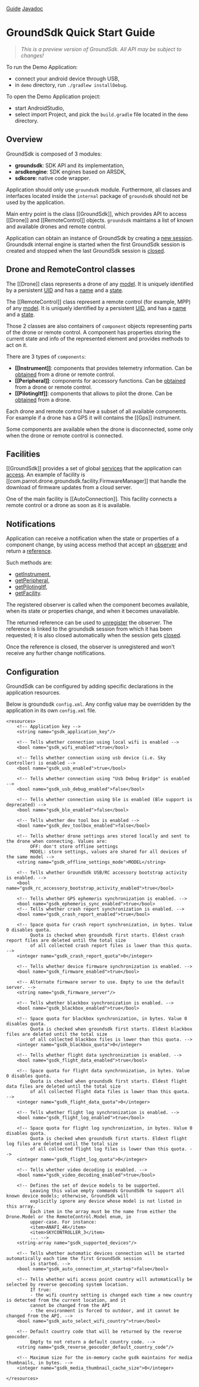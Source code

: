 [Guide](guide.md)
[Javadoc](javadoc/)

GroundSdk Quick Start Guide
=========

> _This is a preview version of GroundSdk. All API may be subject to changes!_

To run the Demo Application:

- connect your android device through USB,
- in `demo` directory, run `./gradlew installDebug`.

To open the Demo Application project:

- start AndroidStudio,
- select import Project, and pick the `build.gradle` file located in the `demo` directory.

Overview
--------

GroundSdk is composed of 3 modules:

- __groundsdk__: SDK API and its implementation,
- __arsdkengine__: SDK engines based on ARSDK,
- __sdkcore__: native code wrapper.

Application should only use `groundsdk` module.
Furthermore, all classes and interfaces located inside the `internal` package of `groundsdk` should not be used by the
application.

Main entry point is the class [[GroundSdk]], which provides API to access [[Drone]] and [[RemoteControl]] objects.
`groundsdk` maintains a list of known and available drones and remote control.

Application can obtain an instance of GroundSdk by creating a [new session](GroundSdk#newSession).
Groundsdk internal engine is started when the first GroundSdk session is created and stopped when the last GroundSdk
session is [closed](GroundSdk#close).

Drone and RemoteControl classes
-------------------------------

The [[Drone]] class represents a drone of any [model](Drone#getModel).
It is uniquely identified by a persistent [UID](Drone#getUid) and has a [name](Drone#getName\(\)) and a
[state](Drone#getState\(\)).

The [[RemoteControl]] class represent a remote control (for example, MPP) of any [model](RemoteControl#getModel).
It is uniquely identified by a persistent [UID](RemoteControl#getUid), and has a [name](RemoteControl#getName\(\)) and
a [state](RemoteControl#getState\(\)).

Those 2 classes are also containers of `component` objects representing parts of the drone or remote control.
A component has properties storing the current state and info of the represented element and provides methods to act on
it.

There are 3 types of `components`:

- __[[Instrument]]__: components that provides telemetry information.
Can be [obtained](Instrument.Provider#getInstrument\(Class\)) from a drone or remote control.
- __[[Peripheral]]__: components for accessory functions.
Can be [obtained](Peripheral.Provider#getPeripheral\(Class\)) from a drone or remote control.
- __[[PilotingItf]]__: components that allows to pilot the drone.
Can be [obtained](PilotingItf.Provider#getPilotingItf\(Class\)) from a drone.

Each drone and remote control have a subset of all available components. For example if a drone has a GPS it will
contains the [[Gps]] instrument.

Some components are available when the drone is disconnected, some only when the drone or remote control is connected.

Facilities
----------

[[GroundSdk]] provides a set of global [services](Facility) that the application can
[access](GroundSdk#getFacility\(Class\)).
An example of facility is [[com.parrot.drone.groundsdk.facility.FirmwareManager]] that handle the download of firmware
updates from a cloud server.

One of the main facility is [[AutoConnection]]. This facility connects a remote control or a drone as soon as
it is available.

Notifications
-------------

Application can receive a notification when the state or properties of a component change, by using access method that
accept an [observer](Ref.Observer) and return a [reference](Ref).

Such methods are:

- [getInstrument](Instrument.Provider#getInstrument\(Class,Ref.Observer\)),
- [getPeripheral](Peripheral.Provider#getPeripheral\(Class,Ref.Observer\)),
- [getPilotingItf](PilotingItf.Provider#getPilotingItf\(Class,Ref.Observer\)),
- [getFacility](GroundSdk#getFacility\(Class,Ref.Observer\)).

The registered observer is called when the component becomes available, when its state or properties change, and when
it becomes unavailable.

The returned reference can be used to [unregister](Ref#close) the observer. The reference is linked to the groundsdk
session from which it has been requested; it is also closed automatically when the session gets
[closed](GroundSdk#close).

Once the reference is closed, the observer is unregistered and won't receive any further change notifications.

Configuration
-------------

GroundSdk can be configured by adding specific declarations in the application resources.

Below is groundsdk `config.xml`. Any config value may be overridden by the application in its own
`config.xml` file.

```
<resources>
    <!-- Application key -->
    <string name="gsdk_application_key"/>

    <!-- Tells whether connection using local wifi is enabled -->
    <bool name="gsdk_wifi_enabled">true</bool>

    <!-- Tells whether connection using usb device (i.e. Sky Controller) is enabled -->
    <bool name="gsdk_usb_enabled">true</bool>

    <!-- Tells whether connection using "Usb Debug Bridge" is enabled -->
    <bool name="gsdk_usb_debug_enabled">false</bool>

    <!-- Tells whether connection using ble is enabled (Ble support is deprecated) -->
    <bool name="gsdk_ble_enabled">false</bool>

    <!-- Tells whether dev tool box is enabled -->
    <bool name="gsdk_dev_toolbox_enabled">false</bool>

    <!-- Tells whether drone settings ares stored locally and sent to the drone when connecting. Values are:
         OFF: don't store offline settings
         MODEL: store settings, values are shared for all devices of the same model -->
    <string name="gsdk_offline_settings_mode">MODEL</string>

    <!-- Tells whether GroundSdk USB/RC accessory bootstrap activity is enabled. -->
    <bool name="gsdk_rc_accessory_bootstrap_activity_enabled">true</bool>

    <!-- Tells whether GPS ephemeris synchronization is enabled. -->
    <bool name="gsdk_ephemeris_sync_enabled">true</bool>
    <!-- Tells whether crash report synchronization is enabled. -->
    <bool name="gsdk_crash_report_enabled">true</bool>

    <!-- Space quota for crash report synchronization, in bytes. Value 0 disables quota.
         Quota is checked when groundsdk first starts. Eldest crash report files are deleted until the total size
         of all collected crash report files is lower than this quota. -->
    <integer name="gsdk_crash_report_quota">0</integer>

    <!-- Tells whether device firmware synchronization is enabled. -->
    <bool name="gsdk_firmware_enabled">true</bool>

    <!-- Alternate firmware server to use. Empty to use the default server. -->
    <string name="gsdk_firmware_server"/>

    <!-- Tells whether blackbox synchronization is enabled. -->
    <bool name="gsdk_blackbox_enabled">true</bool>

    <!-- Space quota for blackbox synchronization, in bytes. Value 0 disables quota.
         Quota is checked when groundsdk first starts. Eldest blackbox files are deleted until the total size
         of all collected blackbox files is lower than this quota. -->
    <integer name="gsdk_blackbox_quota">0</integer>

    <!-- Tells whether flight data synchronization is enabled. -->
    <bool name="gsdk_flight_data_enabled">true</bool>

    <!-- Space quota for flight data synchronization, in bytes. Value 0 disables quota.
         Quota is checked when groundsdk first starts. Eldest flight data files are deleted until the total size
         of all collected flight data files is lower than this quota. -->
    <integer name="gsdk_flight_data_quota">0</integer>

    <!-- Tells whether flight log synchronization is enabled. -->
    <bool name="gsdk_flight_log_enabled">true</bool>

    <!-- Space quota for flight log synchronization, in bytes. Value 0 disables quota.
         Quota is checked when groundsdk first starts. Eldest flight log files are deleted until the total size
         of all collected flight log files is lower than this quota. -->
    <integer name="gsdk_flight_log_quota">0</integer>

    <!-- Tells whether video decoding is enabled. -->
    <bool name="gsdk_video_decoding_enabled">true</bool>

    <!-- Defines the set of device models to be supported.
         Leaving this value empty commands GroundSdk to support all known device models; otherwise, GroundSdk will
         explicitly ignore any device whose model is not listed in this array.
         Each item in the array must be the name from either the Drone.Model or the RemoteControl.Model enum, in
         upper-case. For instance:
         <item>ANAFI_4K</item>
         <item>SKYCONTROLLER_3</item>
         ... -->
    <string-array name="gsdk_supported_devices"/>

    <!-- Tells whether automatic devices connection will be started automatically each time the first GroundSdk session
         is started. -->
    <bool name="gsdk_auto_connection_at_startup">false</bool>

    <!-- Tells whether wifi access point country will automatically be selected by reverse geocoding system location.
         If true:
         - the wifi country setting is changed each time a new country is detected from the current location, and it
         cannot be changed from the API
         - the environment is forced to outdoor, and it cannot be changed from the API. -->
    <bool name="gsdk_auto_select_wifi_country">true</bool>

    <!-- Default country code that will be returned by the reverse geocoder.
         Empty to not return a default country code. -->
    <string name="gsdk_reverse_geocoder_default_country_code"/>

    <!-- Maximum size for the in-memory cache gsdk maintains for media thumbnails, in bytes. -->
    <integer name="gsdk_media_thumbnail_cache_size">0</integer>

</resources>
```
